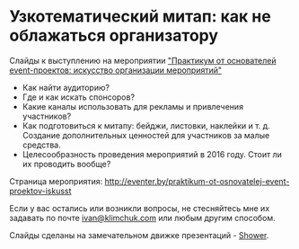 # Узкотематический митап: как не облажаться организатору

Слайды к выступлению на мероприятии ["Практикум от основателей event-проектов: искусство организации мероприятий"](https://www.facebook.com/events/169501643407753/)

- Как найти аудиторию? 
- Где и как искать спонсоров? 
- Какие каналы использовать для рекламы и привлечения участников? 
- Как подготовиться к митапу: бейджи, листовки, наклейки и т. д. Создание дополнительных ценностей для участников за малые средства.
- Целесообразность проведения мероприятий в 2016 году. Стоит ли их проводить вообще?

Страница мероприятия: http://eventer.by/praktikum-ot-osnovatelej-event-proektov-iskusst

Если у вас остались или возникли вопросы, не стесняйтесь мне их задавать по почте [ivan@klimchuk.com](mailto:ivan@klimchuk.com) или любым другим способом.

Слайды сделаны на замечательном движке презентаций - [Shower](http://shwr.me/).